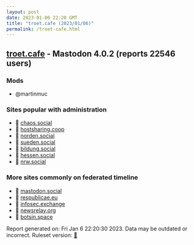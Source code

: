 ```yaml
---
layout: post
date: 2023-01-06 22:20 GMT
title: "troet.cafe (2023/01/06)"
permalink: /troet-cafe.html
---
```



## [troet.cafe](https://troet.cafe) - Mastodon 4.0.2 (reports 22546 users)

### Mods
 * @martinmuc

### Sites popular with administration

* 🐘 [chaos.social](/chaos-social.html)
* 🐘 [hostsharing.coop](/hostsharing-coop.html)
* 🐘 [norden.social](/norden-social.html)
* 🐘 [sueden.social](/sueden-social.html)
* 🐘 [bildung.social](/bildung-social.html)
* 🐘 [hessen.social](/hessen-social.html)
* 🐘 [nrw.social](/nrw-social.html)

### More sites commonly on federated timeline

* 🐘 [mastodon.social](/mastodon-social.html)
* 🚫 [respublicae.eu](/respublicae-eu.html)
* 🐘 [infosec.exchange](/infosec-exchange.html)
* 🐘 [newsrelay.org](/newsrelay-org.html)
* 🐘 [botsin.space](/botsin-space.html)

Report generated on: Fri Jan  6 22:20:30 2023. Data may be outdated or incorrect.
Ruleset version: [🏀](/version-basketball)
